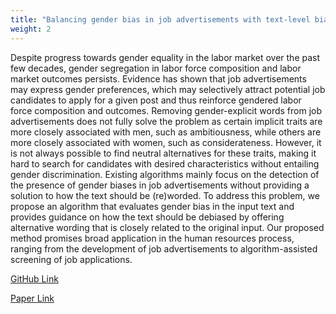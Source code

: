 ```yaml
---
title: "Balancing gender bias in job advertisements with text-level bias mitigation(Frontiers in big Data 2022)"
weight: 2
---
```


Despite progress towards gender equality in the labor market over the past few decades, gender segregation in labor force composition and labor market outcomes persists. 
Evidence has shown that job advertisements may express gender preferences, which may selectively attract potential job candidates to apply for a given post and thus reinforce gendered labor force composition and outcomes. 
Removing gender-explicit words from job advertisements does not fully solve the problem as certain implicit traits are more closely associated with men, such as ambitiousness, while others are more closely associated with women, such as considerateness. 
However, it is not always possible to find neutral alternatives for these traits, making it hard to search for candidates with desired characteristics without entailing gender discrimination. 
Existing algorithms mainly focus on the detection of the presence of gender biases in job advertisements without providing a solution to how the text should be (re)worded. 
To address this problem, we propose an algorithm that evaluates gender bias in the input text and provides guidance on how the text should be debiased by offering alternative wording that is closely related to the original input. 
Our proposed method promises broad application in the human resources process, ranging from the development of job advertisements to algorithm-assisted screening of job applications.

[GitHub Link](https://github.com/Shenggang/Text_Bias_Reduction_public)

[Paper Link](https://www.frontiersin.org/articles/10.3389/fdata.2022.805713/full)
